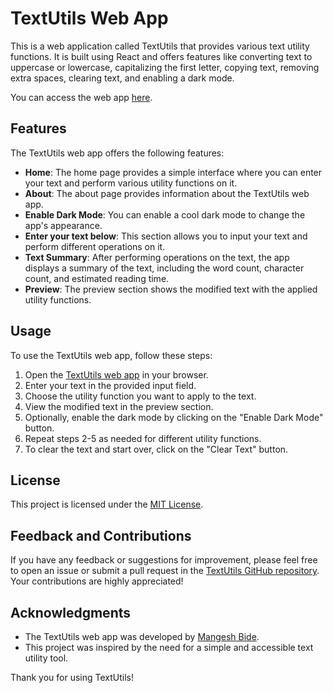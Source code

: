 # TextUtils Web App

This is a web application called TextUtils that provides various text utility functions. It is built using React and offers features like converting text to uppercase or lowercase, capitalizing the first letter, copying text, removing extra spaces, clearing text, and enabling a dark mode.

You can access the web app [here](https://text-utils-1mangesh1.vercel.app/).

## Features

The TextUtils web app offers the following features:

- **Home**: The home page provides a simple interface where you can enter your text and perform various utility functions on it.
- **About**: The about page provides information about the TextUtils web app.
- **Enable Dark Mode**: You can enable a cool dark mode to change the app's appearance.
- **Enter your text below**: This section allows you to input your text and perform different operations on it.
- **Text Summary**: After performing operations on the text, the app displays a summary of the text, including the word count, character count, and estimated reading time.
- **Preview**: The preview section shows the modified text with the applied utility functions.

## Usage

To use the TextUtils web app, follow these steps:

1. Open the [TextUtils web app](https://text-utils-1mangesh1.vercel.app/) in your browser.
2. Enter your text in the provided input field.
3. Choose the utility function you want to apply to the text.
4. View the modified text in the preview section.
5. Optionally, enable the dark mode by clicking on the "Enable Dark Mode" button.
6. Repeat steps 2-5 as needed for different utility functions.
7. To clear the text and start over, click on the "Clear Text" button.

## License

This project is licensed under the [MIT License](LICENSE).

## Feedback and Contributions

If you have any feedback or suggestions for improvement, please feel free to open an issue or submit a pull request in the [TextUtils GitHub repository](https://github.com/1Mangesh1/text-utils). Your contributions are highly appreciated!

## Acknowledgments

- The TextUtils web app was developed by [Mangesh Bide](https://github.com/1Mangesh1).
- This project was inspired by the need for a simple and accessible text utility tool.

Thank you for using TextUtils!
